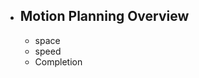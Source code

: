 - ## Motion Planning Overview
	- space
	- speed
	- Completion
<!--stackedit_data:
eyJoaXN0b3J5IjpbLTE5MTkyNjUwOV19
-->